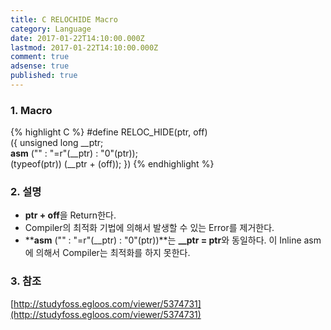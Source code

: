 ```yaml
---
title: C RELOCHIDE Macro
category: Language
date: 2017-01-22T14:10:00.000Z
lastmod: 2017-01-22T14:10:00.000Z
comment: true
adsense: true
published: true
---
```


### 1. Macro

{% highlight C %}
#define RELOC_HIDE(ptr, off)                    \
  ({ unsigned long __ptr;                       \
    __asm__ ("" : "=r"(__ptr) : "0"(ptr));      \
    (typeof(ptr)) (__ptr + (off)); })
{% endhighlight %}

### 2. 설명

* **ptr + off**을 Return한다.
* Compiler의 최적화 기법에 의해서 발생할 수 있는 Error를 제거한다.
* **__asm__ ("" : "=r"(__ptr) : "0"(ptr))**는 **__ptr = ptr**와 동일하다. 이 Inline asm에 의해서 Compiler는 최적화를 하지 못한다.

### 3. 참조
[http://studyfoss.egloos.com/viewer/5374731](http://studyfoss.egloos.com/viewer/5374731)
